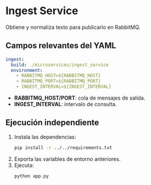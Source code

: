 # Ingest Service

Obtiene y normaliza texto para publicarlo en RabbitMQ.

## Campos relevantes del YAML
```yaml
ingest:
  build: ./microservices/ingest_service
  environment:
    - RABBITMQ_HOST=${RABBITMQ_HOST}
    - RABBITMQ_PORT=${RABBITMQ_PORT}
    - INGEST_INTERVAL=${INGEST_INTERVAL}
```
- **RABBITMQ_HOST/PORT**: cola de mensajes de salida.
- **INGEST_INTERVAL**: intervalo de consulta.

## Ejecución independiente
1. Instala las dependencias:
   ```bash
   pip install -r ../../requirements.txt
   ```
2. Exporta las variables de entorno anteriores.
3. Ejecuta:
   ```bash
   python app.py
   ```
